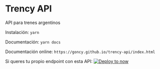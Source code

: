 # Trency API
API para trenes argentinos

Instalación:
`yarn`

Documentación:
`yarn docs`

Documentación online:
`https://goncy.github.io/trency-api/index.html`

Si queres tu propio endpoint con esta API:
[![Deploy to now](https://deploy.now.sh/static/button.svg)](https://deploy.now.sh/?repo=https://github.com/goncy/trency-api)